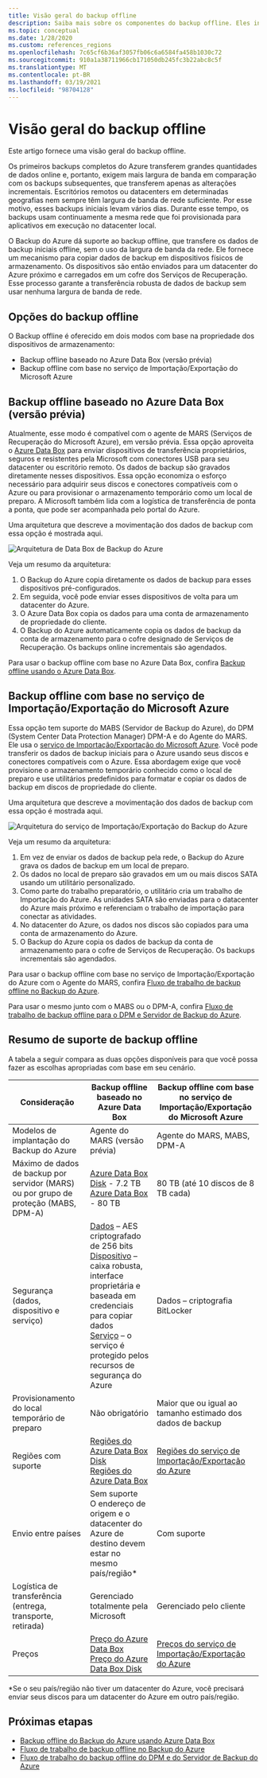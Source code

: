```yaml
---
title: Visão geral do backup offline
description: Saiba mais sobre os componentes do backup offline. Eles incluem backup offline baseado em Azure Data Box e backup offline com base no serviço de Importação/Exportação do Microsoft Azure.
ms.topic: conceptual
ms.date: 1/28/2020
ms.custom: references_regions
ms.openlocfilehash: 7c65cf6b36af3057fb06c6a6584fa458b1030c72
ms.sourcegitcommit: 910a1a38711966cb171050db245fc3b22abc8c5f
ms.translationtype: MT
ms.contentlocale: pt-BR
ms.lasthandoff: 03/19/2021
ms.locfileid: "98704128"
---
```

# <a name="overview-of-offline-backup"></a>Visão geral do backup offline

Este artigo fornece uma visão geral do backup offline.

Os primeiros backups completos do Azure transferem grandes quantidades de dados online e, portanto, exigem mais largura de banda em comparação com os backups subsequentes, que transferem apenas as alterações incrementais. Escritórios remotos ou datacenters em determinadas geografias nem sempre têm largura de banda de rede suficiente. Por esse motivo, esses backups iniciais levam vários dias. Durante esse tempo, os backups usam continuamente a mesma rede que foi provisionada para aplicativos em execução no datacenter local.

O Backup do Azure dá suporte ao backup offline, que transfere os dados de backup iniciais offline, sem o uso da largura de banda da rede. Ele fornece um mecanismo para copiar dados de backup em dispositivos físicos de armazenamento. Os dispositivos são então enviados para um datacenter do Azure próximo e carregados em um cofre dos Serviços de Recuperação. Esse processo garante a transferência robusta de dados de backup sem usar nenhuma largura de banda de rede.

## <a name="offline-backup-options"></a>Opções do backup offline

O Backup offline é oferecido em dois modos com base na propriedade dos dispositivos de armazenamento:

- Backup offline baseado no Azure Data Box (versão prévia)
- Backup offline com base no serviço de Importação/Exportação do Microsoft Azure

## <a name="offline-backup-based-on-azure-data-box-preview"></a>Backup offline baseado no Azure Data Box (versão prévia)

Atualmente, esse modo é compatível com o agente de MARS (Serviços de Recuperação do Microsoft Azure), em versão prévia. Essa opção aproveita o [Azure Data Box](https://azure.microsoft.com/services/databox/) para enviar dispositivos de transferência proprietários, seguros e resistentes pela Microsoft com conectores USB para seu datacenter ou escritório remoto. Os dados de backup são gravados diretamente nesses dispositivos. Essa opção economiza o esforço necessário para adquirir seus discos e conectores compatíveis com o Azure ou para provisionar o armazenamento temporário como um local de preparo. A Microsoft também lida com a logística de transferência de ponta a ponta, que pode ser acompanhada pelo portal do Azure.

Uma arquitetura que descreve a movimentação dos dados de backup com essa opção é mostrada aqui.

![Arquitetura de Data Box de Backup do Azure](./media/offline-backup-overview/azure-backup-databox-architecture.png)

Veja um resumo da arquitetura:

1. O Backup do Azure copia diretamente os dados de backup para esses dispositivos pré-configurados.
2. Em seguida, você pode enviar esses dispositivos de volta para um datacenter do Azure.
3. O Azure Data Box copia os dados para uma conta de armazenamento de propriedade do cliente.
4. O Backup do Azure automaticamente copia os dados de backup da conta de armazenamento para o cofre designado de Serviços de Recuperação. Os backups online incrementais são agendados.

Para usar o backup offline com base no Azure Data Box, confira [Backup offline usando o Azure Data Box](offline-backup-azure-data-box.md).

## <a name="offline-backup-based-on-the-azure-importexport-service"></a>Backup offline com base no serviço de Importação/Exportação do Microsoft Azure

Essa opção tem suporte do MABS (Servidor de Backup do Azure), do DPM (System Center Data Protection Manager) DPM-A e do Agente do MARS. Ele usa o [serviço de Importação/Exportação do Microsoft Azure](../import-export/storage-import-export-service.md). Você pode transferir os dados de backup iniciais para o Azure usando seus discos e conectores compatíveis com o Azure. Essa abordagem exige que você provisione o armazenamento temporário conhecido como o local de preparo e use utilitários predefinidos para formatar e copiar os dados de backup em discos de propriedade do cliente.

Uma arquitetura que descreve a movimentação dos dados de backup com essa opção é mostrada aqui.

![Arquitetura do serviço de Importação/Exportação do Backup do Azure](./media/offline-backup-overview/azure-backup-import-export.png)

Veja um resumo da arquitetura:

1. Em vez de enviar os dados de backup pela rede, o Backup do Azure grava os dados de backup em um local de preparo.
2. Os dados no local de preparo são gravados em um ou mais discos SATA usando um utilitário personalizado.
3. Como parte do trabalho preparatório, o utilitário cria um trabalho de Importação do Azure. As unidades SATA são enviadas para o datacenter do Azure mais próximo e referenciam o trabalho de importação para conectar as atividades.
4. No datacenter do Azure, os dados nos discos são copiados para uma conta de armazenamento do Azure.
5. O Backup do Azure copia os dados de backup da conta de armazenamento para o cofre de Serviços de Recuperação. Os backups incrementais são agendados.

Para usar o backup offline com base no serviço de Importação/Exportação do Azure com o Agente do MARS, confira [Fluxo de trabalho de backup offline no Backup do Azure](./backup-azure-backup-import-export.md).

Para usar o mesmo junto com o MABS ou o DPM-A, confira [Fluxo de trabalho de backup offline para o DPM e Servidor de Backup do Azure](./backup-azure-backup-server-import-export.md).

## <a name="offline-backup-support-summary"></a>Resumo de suporte de backup offline

A tabela a seguir compara as duas opções disponíveis para que você possa fazer as escolhas apropriadas com base em seu cenário.

| **Consideração**                                            | **Backup offline baseado no Azure Data Box**                     | **Backup offline com base no serviço de Importação/Exportação do Microsoft Azure**                |
| ------------------------------------------------------------ | ------------------------------------------------------------ | ------------------------------------------------------------ |
| Modelos de implantação do Backup do Azure                              | Agente do MARS (versão prévia)                                              | Agente do MARS, MABS, DPM-A                                           |
| Máximo de dados de backup por servidor (MARS) ou por grupo de proteção (MABS, DPM-A) | [Azure Data Box Disk](../databox/data-box-disk-overview.md) - 7.2 TB <br> [Azure Data Box](../databox/data-box-overview.md) - 80 TB       | 80 TB (até 10 discos de 8 TB cada)                          |
| Segurança (dados, dispositivo e serviço)                           | [Dados](../databox/data-box-security.md#data-box-data-protection) – AES criptografado de 256 bits <br> [Dispositivo](../databox/data-box-security.md#data-box-device-protection) – caixa robusta, interface proprietária e baseada em credenciais para copiar dados <br> [Serviço](../databox/data-box-security.md#data-box-service-protection) – o serviço é protegido pelos recursos de segurança do Azure | Dados – criptografia BitLocker                                 |
| Provisionamento do local temporário de preparo                     | Não obrigatório                                                | Maior que ou igual ao tamanho estimado dos dados de backup        |
| Regiões com suporte                                           | [Regiões do Azure Data Box Disk](../databox/data-box-disk-overview.md#region-availability) <br> [Regiões do Azure Data Box](../databox/data-box-disk-overview.md#region-availability) | [Regiões do serviço de Importação/Exportação do Azure](../import-export/storage-import-export-service.md#region-availability) |
| Envio entre países                                     | Sem suporte  <br>    O endereço de origem e o datacenter do Azure de destino devem estar no mesmo país/região* | Com suporte                                                    |
| Logística de transferência (entrega, transporte, retirada)           | Gerenciado totalmente pela Microsoft                                     | Gerenciado pelo cliente                                            |
| Preços                                                      | [Preço do Azure Data Box](https://azure.microsoft.com/pricing/details/databox/) <br> [Preço do Azure Data Box Disk](https://azure.microsoft.com/pricing/details/databox/disk/) | [Preços do serviço de Importação/Exportação do Azure](https://azure.microsoft.com/pricing/details/storage-import-export/) |

*Se o seu país/região não tiver um datacenter do Azure, você precisará enviar seus discos para um datacenter do Azure em outro país/região.

## <a name="next-steps"></a>Próximas etapas

- [Backup offline do Backup do Azure usando Azure Data Box](offline-backup-azure-data-box.md#backup-data-size-and-supported-data-box-skus)
- [Fluxo de trabalho de backup offline no Backup do Azure](backup-azure-backup-import-export.md)
- [Fluxo de trabalho do backup offline do DPM e do Servidor de Backup do Azure](backup-azure-backup-server-import-export.md)
